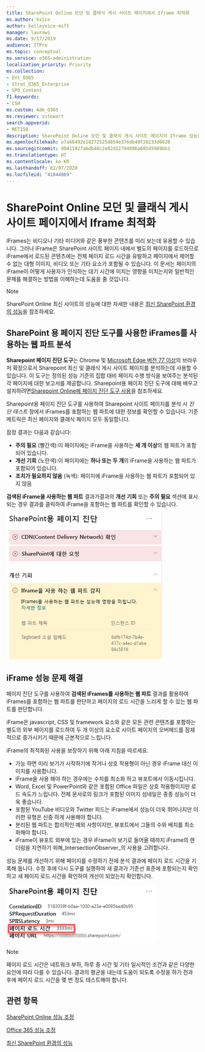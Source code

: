 ```yaml
---
title: SharePoint Online 모던 및 클래식 게시 사이트 페이지에서 Iframe 최적화
ms.author: kvice
author: kelleyvice-msft
manager: laurawi
ms.date: 9/17/2019
audience: ITPro
ms.topic: conceptual
ms.service: o365-administration
localization_priority: Priority
ms.collection:
- Ent_O365
- Strat_O365_Enterprise
- SPO_Content
f1.keywords:
- CSH
ms.custom: Adm_O365
ms.reviewer: sstewart
search.appverid:
- MET150
description: SharePoint Online 모던 및 클래식 게시 사이트 페이지의 Iframe 성능을 최적화하는 방법에 대해 배워보세요.
ms.openlocfilehash: e7a66492e18272525d854e376db49f20233d6820
ms.sourcegitcommit: 99411927abdb40c2e82d2279489ba60545989bb1
ms.translationtype: HT
ms.contentlocale: ko-KR
ms.lasthandoff: 02/07/2020
ms.locfileid: "41844869"
---
```

# <a name="optimize-iframes-in-sharepoint-online-modern-and-classic-publishing-site-pages"></a>SharePoint Online 모던 및 클래식 게시 사이트 페이지에서 Iframe 최적화

IFrames는 비디오나 기타 미디어와 같은 풍부한 콘텐츠를 미리 보는데 유용할 수 있습니다. 그러나 iFrame은 SharePoint 사이트 페이지 내에서 별도의 페이지를 로드하므로 iFrame에서 로드된 콘텐츠에는 전체 페이지 로드 시간을 유발하고 페이지에서 제어할 수 없는 대형 이미지, 비디오 또는 기타 요소가 포함될 수 있습니다. 이 문서는 페이지의 iFrame이 어떻게 사용자가 인식하는 대기 시간에 미치는 영향을 미치는지와 일반적인 문제를 해결하는 방법을 이해하는데 도움을 줄 것입니다.

>[!NOTE]
>SharePoint Online 최신 사이트의 성능에 대한 자세한 내용은 [최신 SharePoint 환경의 성능](https://docs.microsoft.com/sharepoint/modern-experience-performance)을 참조하세요.

## <a name="use-the-page-diagnostics-for-sharepoint-tool-to-analyze-web-parts-using-iframes"></a>SharePoint 용 페이지 진단 도구를 사용한 iFrames를 사용하는 웹 파트 분석

**Sharepoint 페이지 진단 도구**는 Chrome 및 [ Microsoft Edge 버전 77 이상](https://www.microsoftedgeinsider.com/download?form=MI13E8&OCID=MI13E8)의 브라우저 확장으로서 Sharepoint 최신 및 클래식 게시 사이트 페이지를 분석하는데 사용할 수 있습니다.  이 도구는 정의된 성능 기준의 집합 대비 페이지 수행 방식을 보여주는 분석된 각 페이지에 대한 보고서를 제공합니다. Sharepoint용 페이지 진단 도구에 대해 배우고 설치하려면[Sharepoint Online에 페이지 진단 도구 사용](page-diagnostics-for-spo.md)을 참조하세요.

Sharepoint용 페이지 진단 도구를 사용하여 Sharepoint 사이트 페이지를 분석 시 _진단 테스트_ 창에서 iFrames를 포함하는 웹 파트에 대한 정보를 확인할 수 있습니다. 기준 메트릭은 최신 페이지와 클래식 페이지 모두 동일합니다.

잠정 결과는 다음과 같습니다:

- **주의 필요** (빨간색):이 페이지에는 iFrame을 사용하는 **세 개 이상**의 웹 파트가 포함되어 있습니다.
- **개선 기회** (노란색):이 페이지에는 **하나 또는 두 개**의 iFrame을 사용하는 웹 파트가 포함되어 있습니다.
- **조치가 필요하지 않음** (녹색): 페이지에 iFrame을 사용하는 웹 파트가 포함되어 있지 않음

**검색된 iFrame을 사용하는 웹 파트** 결과가결과의 **개선 기회** 또는 **주의 필요** 섹션에 표시되는 경우 결과를 클릭하여 iFrame을 포함하는 웹 파트를 확인할 수 있습니다.

![페이지 진단 도구 결과](media/modern-portal-optimization/pagediag-iframe-yellow.png)

## <a name="remediate-iframe-performance-issues"></a>iFrame 성능 문제 해결

페이지 진단 도구를 사용하여 **검색된 iFrames를 사용하는 웹 파트** 결과를 활용하여 iFrames를 포함하는 웹 파트를 판단하고 페이지의 로드 시간을 느리게 할 수 있는 웹 파트를 판단합니다.

iFrame은 javascript, CSS 및 framework 요소와 같은 모든 관련 콘텐츠를 포함하는 별도의 외부 페이지를 로드하여 두 개 이상의 요소로 사이트 페이지의 오버헤드를 잠재적으로 증가시키기 때문에 근본적으로 느립니다.

iFrame의 최적화된 사용을 보장하기 위해 아래 지침을 따르세요.

- 가능 하면 미리 보기가 시작하기에 작거나 상호 작용형이 아닌 경우 iFrame 대신 이미지를 사용합니다.
- iFrame을 사용 해야 하는 경우에는 수치를 최소화 하고 뷰포트에서 이동시킵니다.
- Word, Excel 및 PowerPoint와 같은 포함된 Office 파일은 상호 작용형이지만 로드 속도가 느립니다. 전체 문서로의 링크가 포함된 이미지 섬네일은 종종 성능이 더욱 좋습니다.
- 포함된 YouTube 비디오와 Twitter 피드는 iFrame에서 성능이 더욱 뛰어나지만 이러한 유형은 신중 하게 사용해야 합니다.
- 분리된 웹 파트는 합리적인 예외 사항이지만, 뷰포트에서 그들의 수와 배치를 최소화해야 합니다.
- iFrame이 뷰포트 외부에 있는 경우 iFrame이 보기로 들어올 때까지 iFrame의 렌더링을 지연하기 위해_IntersectionObserver_의 사용을 고려합니다. 

성능 문제를 개선하기 위해 페이지를 수정하기 전에 분석 결과에 페이지 로드 시간을 기록해 둡니다. 수정 후에 다시 도구를 실행하여 새 결과가 기준선 표준에 포함되는지 확인하고 새 페이지 로드 시간을 확인하여 개선이 되었는지 확인합니다.

![페이지 로드 시간 결과](media/modern-portal-optimization/pagediag-page-load-time.png)

>[!NOTE]
>페이지 로드 시간은 네트워크 부하, 하루 중 시간 및 기타 일시적인 조건과 같은 다양한 요인에 따라 다를 수 있습니다. 결과의 평균을 내는데 도움이 되도록 수정을 하기 전과 후에 페이지 로드 시간을 몇 번 정도 테스트해야 합니다.

## <a name="related-topics"></a>관련 항목

[SharePoint Online 성능 조정](tune-sharepoint-online-performance.md)

[Office 365 성능 조정](tune-office-365-performance.md)

[최신 SharePoint 환경의 성능](https://docs.microsoft.com/sharepoint/modern-experience-performance)

